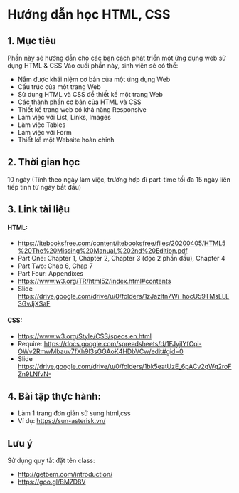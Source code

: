 # Hướng dẫn học HTML, CSS
## 1. Mục tiêu
Phần này sẽ hướng dẫn cho các bạn cách phát triển một ứng dụng web sử dụng HTML & CSS
Vào cuối phần này, sinh viên sẽ có thể:

  - Nắm được khái niệm cơ bản của một ứng dụng Web
  - Cấu trúc của một trang Web
  - Sử dụng HTML và CSS để thiết kế một trang Web
  - Các thành phần cơ bản của HTML và CSS
  - Thiết kế trang web có khả năng Responsive
  - Làm việc với List, Links, Images
  - Làm việc Tables
  - Làm việc với Form
  - Thiết kế một Website hoàn chỉnh

## 2. Thời gian học
10 ngày (Tính theo ngày làm việc, trường hợp đi part-time tối đa 15 ngày liên tiếp tính từ ngày bắt đầu)
## 3. Link tài liệu
#### HTML:
- https://itebooksfree.com/content/itebooksfree/files/20200405/HTML5%20The%20Missing%20Manual,%202nd%20Edition.pdf
- Part One: Chapter 1, Chapter 2, Chapter 3 (đọc 2 phần đầu), Chapter 4
- Part Two: Chap 6, Chap 7
- Part Four: Appendixes
- https://www.w3.org/TR/html52/index.html#contents
- Slide https://drive.google.com/drive/u/0/folders/1zJazltn7Wi_hocU59TMsELE3GvJjXSaF
#### CSS: 
- https://www.w3.org/Style/CSS/specs.en.html
- Require: https://docs.google.com/spreadsheets/d/1FJyjIYfCpi-OWv2RmwMbauv7fXh9l3sGGAoK4HDbVCw/edit#gid=0  
- Slide https://drive.google.com/drive/u/0/folders/1bk5eatUzE_6pACv2qWq2roFZn9LNfvN-
## 4. Bài tập thực hành: 
- Làm 1 trang đơn giản sử sụng html,css 
- Ví dụ: https://sun-asterisk.vn/

## Lưu ý
Sử dụng quy tắt đặt tên class: 
- http://getbem.com/introduction/
- https://goo.gl/BM7D8V
